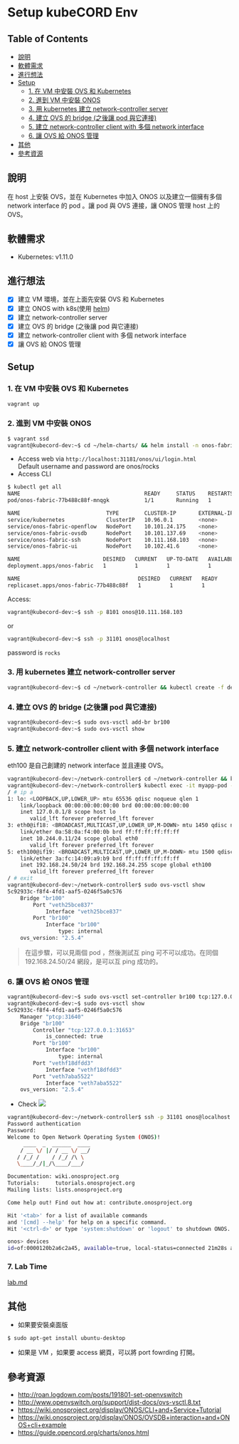 # Setup kubeCORD Env

## Table of Contents
* [說明](#說明)
* [軟體需求](#軟體需求)
* [進行想法](#進行想法)
* [Setup](#setup)
    + [1. 在 VM 中安裝 OVS 和 Kubernetes](#1-在-vm-中安裝-ovs-和-kubernetes)
    + [2. 進到 VM 中安裝 ONOS](#2-進到-vm-中安裝-onos)
    + [3. 用 kubernetes 建立 network-controller server](#3-用-kubernetes-建立-network-controller-server)
    + [4. 建立 OVS 的 bridge (之後讓 pod 與它連接)](#4-建立-ovs-的-bridge-之後讓-pod-與它連接)
    + [5. 建立 network-controller client with 多個 network interface](#5-建立-network-controller-client-with-多個-network-interface)
    + [6. 讓 OVS 給 ONOS 管理](#6-讓-ovs-給-onos-管理)
* [其他](#其他)
* [參考資源](#參考資源)


## 說明
在 host 上安裝 OVS，並在 Kubernetes 中加入 ONOS 以及建立一個擁有多個 network interface 的 pod 。讓 pod 與 OVS 連接，讓 ONOS 管理 host 上的 OVS。  

## 軟體需求
- Kubernetes: v1.11.0

## 進行想法
- [x] 建立 VM 環境，並在上面先安裝 OVS 和 Kubernetes
- [x] 建立 ONOS with k8s(使用 [helm](https://github.com/opencord/helm-charts/tree/6.0.0))
- [x] 建立 network-controller server
- [x] 建立 OVS 的 bridge (之後讓 pod 與它連接)
- [x] 建立 network-controller client with 多個 network interface
- [x] 讓 OVS 給 ONOS 管理

## Setup
### 1. 在 VM 中安裝 OVS 和 Kubernetes
```sh
vagrant up
```

### 2. 進到 VM 中安裝 ONOS
```sh
$ vagrant ssd
vagrant@kubecord-dev:~$ cd ~/helm-charts/ && helm install -n onos-fabric -f configs/onos-fabric.yaml onos
```

- Access web
via `http://localhost:31181/onos/ui/login.html`  
Default username and password are onos/rocks  
- Access CLI
```sh
$ kubectl get all
NAME                                       READY     STATUS    RESTARTS   AGE
pod/onos-fabric-77b488c88f-mnqgk           1/1       Running   1          1h

NAME                           TYPE        CLUSTER-IP       EXTERNAL-IP   PORT(S)          AGE
service/kubernetes             ClusterIP   10.96.0.1        <none>        443/TCP          2h
service/onos-fabric-openflow   NodePort    10.101.24.175    <none>        6653:31653/TCP   1h
service/onos-fabric-ovsdb      NodePort    10.101.137.69    <none>        6640:31640/TCP   1h
service/onos-fabric-ssh        NodePort    10.111.168.103   <none>        8101:31101/TCP   1h
service/onos-fabric-ui         NodePort    10.102.41.6      <none>        8181:31181/TCP   1h

NAME                          DESIRED   CURRENT   UP-TO-DATE   AVAILABLE   AGE
deployment.apps/onos-fabric   1         1         1            1           1h

NAME                                     DESIRED   CURRENT   READY     AGE
replicaset.apps/onos-fabric-77b488c88f   1         1         1         1h
```
Access:  
```sh
vagrant@kubecord-dev:~$ ssh -p 8101 onos@10.111.168.103
```
or  
```sh
vagrant@kubecord-dev:~$ ssh -p 31101 onos@localhost
```
password is `rocks`


### 3. 用 kubernetes 建立 network-controller server
```sh
vagrant@kubecord-dev:~$ cd ~/network-controller && kubectl create -f deploy/server/
```

### 4. 建立 OVS 的 bridge (之後讓 pod 與它連接)
```sh
vagrant@kubecord-dev:~$ sudo ovs-vsctl add-br br100
vagrant@kubecord-dev:~$ sudo ovs-vsctl show
```

### 5. 建立 network-controller client with 多個 network interface
eth100 是自己創建的 network interface 並且連接 OVS。  
```sh
vagrant@kubecord-dev:~/network-controller$ cd ~/network-controller && kubectl create -f deploy/client/
vagrant@kubecord-dev:~/network-controller$ kubectl exec -it myapp-pod -- sh
/ # ip a
1: lo: <LOOPBACK,UP,LOWER_UP> mtu 65536 qdisc noqueue qlen 1
    link/loopback 00:00:00:00:00:00 brd 00:00:00:00:00:00
    inet 127.0.0.1/8 scope host lo
       valid_lft forever preferred_lft forever
3: eth0@if18: <BROADCAST,MULTICAST,UP,LOWER_UP,M-DOWN> mtu 1450 qdisc noqueue
    link/ether 0a:58:0a:f4:00:0b brd ff:ff:ff:ff:ff:ff
    inet 10.244.0.11/24 scope global eth0
       valid_lft forever preferred_lft forever
5: eth100@if19: <BROADCAST,MULTICAST,UP,LOWER_UP,M-DOWN> mtu 1500 qdisc noqueue
    link/ether 3a:fc:14:09:a9:b9 brd ff:ff:ff:ff:ff:ff
    inet 192.168.24.50/24 brd 192.168.24.255 scope global eth100
       valid_lft forever preferred_lft forever
/ # exit
vagrant@kubecord-dev:~/network-controller$ sudo ovs-vsctl show
5c92933c-f8f4-4fd1-aaf5-0246f5a0c576
    Bridge "br100"
        Port "veth25bce837"
            Interface "veth25bce837"
        Port "br100"
            Interface "br100"
                type: internal
    ovs_version: "2.5.4"
```
> 在這步驟，可以見兩個 pod ，然後測試互 ping 可不可以成功。在同個 192.168.24.50/24 網段，是可以互 ping 成功的。

### 6. 讓 OVS 給 ONOS 管理
```sh
vagrant@kubecord-dev:~$ sudo ovs-vsctl set-controller br100 tcp:127.0.0.1:31653
vagrant@kubecord-dev:~$ sudo ovs-vsctl show
5c92933c-f8f4-4fd1-aaf5-0246f5a0c576
    Manager "ptcp:31640"
    Bridge "br100"
        Controller "tcp:127.0.0.1:31653"
            is_connected: true
        Port "br100"
            Interface "br100"
                type: internal
        Port "vethf18dfdd3"
            Interface "vethf18dfdd3"
        Port "veth7aba5522"
            Interface "veth7aba5522"
    ovs_version: "2.5.4"
```
- Check
![](https://i.imgur.com/NdQs9QD.png)  
```sh
vagrant@kubecord-dev:~/network-controller$ ssh -p 31101 onos@localhost
Password authentication
Password:
Welcome to Open Network Operating System (ONOS)!
     ____  _  ______  ____
    / __ \/ |/ / __ \/ __/
   / /_/ /    / /_/ /\ \
   \____/_/|_/\____/___/

Documentation: wiki.onosproject.org
Tutorials:     tutorials.onosproject.org
Mailing lists: lists.onosproject.org

Come help out! Find out how at: contribute.onosproject.org

Hit '<tab>' for a list of available commands
and '[cmd] --help' for help on a specific command.
Hit '<ctrl-d>' or type 'system:shutdown' or 'logout' to shutdown ONOS.

onos> devices
id=of:0000120b2a6c2a45, available=true, local-status=connected 21m28s ago, role=MASTER, type=SWITCH, mfr=Nicira, Inc., hw=Open vSwitch, sw=2.5.4, serial=None, chassis=120b2a6c2a45, driver=ovs, channelId=10.244.0.1:33800, managementAddress=10.244.0.1, protocol=OF_13
```
### 7. Lab Time
[lab.md](lab.md)

## 其他
- 如果要安裝桌面版  
```
$ sudo apt-get install ubuntu-desktop
```
- 如果是 VM ，如果要 access 網頁，可以將 port fowrding 打開。

## 參考資源
- http://roan.logdown.com/posts/191801-set-openvswitch
- http://www.openvswitch.org/support/dist-docs/ovs-vsctl.8.txt
- https://wiki.onosproject.org/display/ONOS/CLI+and+Service+Tutorial
- https://wiki.onosproject.org/display/ONOS/OVSDB+interaction+and+ONOS+cli+example
- https://guide.opencord.org/charts/onos.html
